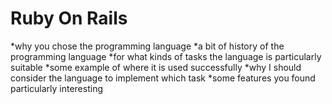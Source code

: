 # Ruby On Rails

*why you chose the programming language
*a bit of history of the programming language
*for what kinds of tasks the language is particularly suitable
*some example of where it is used successfully
*why I should consider the language to implement which task
*some features you found particularly interesting
